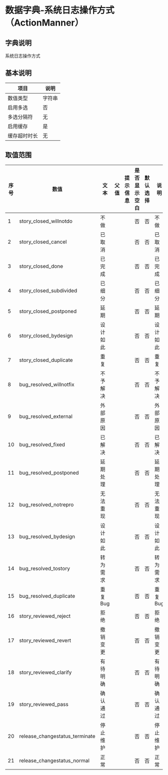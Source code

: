 # 数据字典-系统日志操作方式（ActionManner）
## 字典说明
系统日志操作方式

## 基本说明
| 项目 | 说明 |
| -- | -- |
| 数值类型 | 字符串 |
| 启用多选 | 否 |
| 多选分隔符 | 无 |
| 启用缓存 | 是 |
| 缓存超时时长 | 无 |

## 取值范围
| 序号 | 数值 | 文本 | 父值 | 提示信息 | 是否显示空白 | 默认选择 | 说明 |
| -- | -- | -- | -- | -- | -- | -- | -- |
| 1 | story_closed_willnotdo | 不做 |  |  | 否 | 否 | 不做 |
| 2 | story_closed_cancel | 已取消 |  |  | 否 | 否 | 已取消 |
| 3 | story_closed_done | 已完成 |  |  | 否 | 否 | 已完成 |
| 4 | story_closed_subdivided | 已细分 |  |  | 否 | 否 | 已细分 |
| 5 | story_closed_postponed | 延期 |  |  | 否 | 否 | 延期 |
| 6 | story_closed_bydesign | 设计如此 |  |  | 否 | 否 | 设计如此 |
| 7 | story_closed_duplicate | 重复 |  |  | 否 | 否 | 重复 |
| 8 | bug_resolved_willnotfix | 不予解决 |  |  | 否 | 否 | 不予解决 |
| 9 | bug_resolved_external | 外部原因 |  |  | 否 | 否 | 外部原因 |
| 10 | bug_resolved_fixed | 已解决 |  |  | 否 | 否 | 已解决 |
| 11 | bug_resolved_postponed | 延期处理 |  |  | 否 | 否 | 延期处理 |
| 12 | bug_resolved_notrepro | 无法重现 |  |  | 否 | 否 | 无法重现 |
| 13 | bug_resolved_bydesign | 设计如此 |  |  | 否 | 否 | 设计如此 |
| 14 | bug_resolved_tostory | 转为需求 |  |  | 否 | 否 | 转为需求 |
| 15 | bug_resolved_duplicate | 重复Bug |  |  | 否 | 否 | 重复Bug |
| 16 | story_reviewed_reject | 拒绝 |  |  | 否 | 否 | 拒绝 |
| 17 | story_reviewed_revert | 撤销变更 |  |  | 否 | 否 | 撤销变更 |
| 18 | story_reviewed_clarify | 有待明确 |  |  | 否 | 否 | 有待明确 |
| 19 | story_reviewed_pass | 确认通过 |  |  | 否 | 否 | 确认通过 |
| 20 |  release_changestatus_terminate | 停止维护 |  |  | 否 | 否 | 停止维护 |
| 21 |  release_changestatus_normal | 正常 |  |  | 否 | 否 | 正常 |

